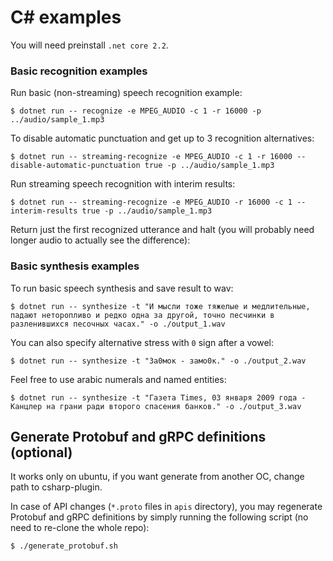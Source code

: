 # C# examples

You will need preinstall `.net core 2.2`.

### Basic recognition examples

Run basic (non-streaming) speech recognition example:

```
$ dotnet run -- recognize -e MPEG_AUDIO -c 1 -r 16000 -p ../audio/sample_1.mp3
```

To disable automatic punctuation and get up to 3 recognition alternatives:

```
$ dotnet run -- streaming-recognize -e MPEG_AUDIO -c 1 -r 16000 --disable-automatic-punctuation true -p ../audio/sample_1.mp3
```

Run streaming speech recognition with interim results:

```
$ dotnet run -- streaming-recognize -e MPEG_AUDIO -r 16000 -c 1 --interim-results true -p ../audio/sample_1.mp3
```

Return just the first recognized utterance and halt (you will probably need longer audio to actually see the difference):

### Basic synthesis examples

To run basic speech synthesis and save result to wav:

```
$ dotnet run -- synthesize -t "И мысли тоже тяжелые и медлительные, падают неторопливо и редко одна за другой, точно песчинки в разленившихся песочных часах." -o ./output_1.wav
```

You can also specify alternative stress with `0` sign after a vowel:

```
$ dotnet run -- synthesize -t "За0мок - замо0к." -o ./output_2.wav
```

Feel free to use arabic numerals and named entities:

```
$ dotnet run -- synthesize -t "Газета Times, 03 января 2009 года - Канцлер на грани ради второго спасения банков." -o ./output_3.wav
```

## Generate Protobuf and gRPC definitions (optional)
It works only on ubuntu, if you want generate from another OC, change path to csharp-plugin.

In case of API changes (`*.proto` files in `apis` directory),
you may regenerate Protobuf and gRPC definitions by simply running the following script
(no need to re-clone the whole repo):

```
$ ./generate_protobuf.sh
```
